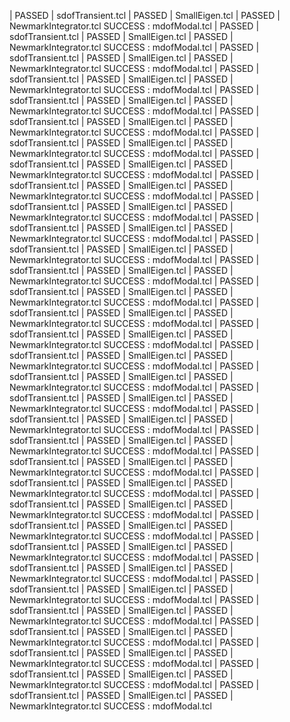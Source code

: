 | PASSED |  sdofTransient.tcl
| PASSED |  SmallEigen.tcl
| PASSED |  NewmarkIntegrator.tcl
SUCCESS : mdofModal.tcl
| PASSED |  sdofTransient.tcl
| PASSED |  SmallEigen.tcl
| PASSED |  NewmarkIntegrator.tcl
SUCCESS : mdofModal.tcl
| PASSED |  sdofTransient.tcl
| PASSED |  SmallEigen.tcl
| PASSED |  NewmarkIntegrator.tcl
SUCCESS : mdofModal.tcl
| PASSED |  sdofTransient.tcl
| PASSED |  SmallEigen.tcl
| PASSED |  NewmarkIntegrator.tcl
SUCCESS : mdofModal.tcl
| PASSED |  sdofTransient.tcl
| PASSED |  SmallEigen.tcl
| PASSED |  NewmarkIntegrator.tcl
SUCCESS : mdofModal.tcl
| PASSED |  sdofTransient.tcl
| PASSED |  SmallEigen.tcl
| PASSED |  NewmarkIntegrator.tcl
SUCCESS : mdofModal.tcl
| PASSED |  sdofTransient.tcl
| PASSED |  SmallEigen.tcl
| PASSED |  NewmarkIntegrator.tcl
SUCCESS : mdofModal.tcl
| PASSED |  sdofTransient.tcl
| PASSED |  SmallEigen.tcl
| PASSED |  NewmarkIntegrator.tcl
SUCCESS : mdofModal.tcl
| PASSED |  sdofTransient.tcl
| PASSED |  SmallEigen.tcl
| PASSED |  NewmarkIntegrator.tcl
SUCCESS : mdofModal.tcl
| PASSED |  sdofTransient.tcl
| PASSED |  SmallEigen.tcl
| PASSED |  NewmarkIntegrator.tcl
SUCCESS : mdofModal.tcl
| PASSED |  sdofTransient.tcl
| PASSED |  SmallEigen.tcl
| PASSED |  NewmarkIntegrator.tcl
SUCCESS : mdofModal.tcl
| PASSED |  sdofTransient.tcl
| PASSED |  SmallEigen.tcl
| PASSED |  NewmarkIntegrator.tcl
SUCCESS : mdofModal.tcl
| PASSED |  sdofTransient.tcl
| PASSED |  SmallEigen.tcl
| PASSED |  NewmarkIntegrator.tcl
SUCCESS : mdofModal.tcl
| PASSED |  sdofTransient.tcl
| PASSED |  SmallEigen.tcl
| PASSED |  NewmarkIntegrator.tcl
SUCCESS : mdofModal.tcl
| PASSED |  sdofTransient.tcl
| PASSED |  SmallEigen.tcl
| PASSED |  NewmarkIntegrator.tcl
SUCCESS : mdofModal.tcl
| PASSED |  sdofTransient.tcl
| PASSED |  SmallEigen.tcl
| PASSED |  NewmarkIntegrator.tcl
SUCCESS : mdofModal.tcl
| PASSED |  sdofTransient.tcl
| PASSED |  SmallEigen.tcl
| PASSED |  NewmarkIntegrator.tcl
SUCCESS : mdofModal.tcl
| PASSED |  sdofTransient.tcl
| PASSED |  SmallEigen.tcl
| PASSED |  NewmarkIntegrator.tcl
SUCCESS : mdofModal.tcl
| PASSED |  sdofTransient.tcl
| PASSED |  SmallEigen.tcl
| PASSED |  NewmarkIntegrator.tcl
SUCCESS : mdofModal.tcl
| PASSED |  sdofTransient.tcl
| PASSED |  SmallEigen.tcl
| PASSED |  NewmarkIntegrator.tcl
SUCCESS : mdofModal.tcl
| PASSED |  sdofTransient.tcl
| PASSED |  SmallEigen.tcl
| PASSED |  NewmarkIntegrator.tcl
SUCCESS : mdofModal.tcl
| PASSED |  sdofTransient.tcl
| PASSED |  SmallEigen.tcl
| PASSED |  NewmarkIntegrator.tcl
SUCCESS : mdofModal.tcl
| PASSED |  sdofTransient.tcl
| PASSED |  SmallEigen.tcl
| PASSED |  NewmarkIntegrator.tcl
SUCCESS : mdofModal.tcl
| PASSED |  sdofTransient.tcl
| PASSED |  SmallEigen.tcl
| PASSED |  NewmarkIntegrator.tcl
SUCCESS : mdofModal.tcl
| PASSED |  sdofTransient.tcl
| PASSED |  SmallEigen.tcl
| PASSED |  NewmarkIntegrator.tcl
SUCCESS : mdofModal.tcl
| PASSED |  sdofTransient.tcl
| PASSED |  SmallEigen.tcl
| PASSED |  NewmarkIntegrator.tcl
SUCCESS : mdofModal.tcl
| PASSED |  sdofTransient.tcl
| PASSED |  SmallEigen.tcl
| PASSED |  NewmarkIntegrator.tcl
SUCCESS : mdofModal.tcl
| PASSED |  sdofTransient.tcl
| PASSED |  SmallEigen.tcl
| PASSED |  NewmarkIntegrator.tcl
SUCCESS : mdofModal.tcl
| PASSED |  sdofTransient.tcl
| PASSED |  SmallEigen.tcl
| PASSED |  NewmarkIntegrator.tcl
SUCCESS : mdofModal.tcl
| PASSED |  sdofTransient.tcl
| PASSED |  SmallEigen.tcl
| PASSED |  NewmarkIntegrator.tcl
SUCCESS : mdofModal.tcl
| PASSED |  sdofTransient.tcl
| PASSED |  SmallEigen.tcl
| PASSED |  NewmarkIntegrator.tcl
SUCCESS : mdofModal.tcl
| PASSED |  sdofTransient.tcl
| PASSED |  SmallEigen.tcl
| PASSED |  NewmarkIntegrator.tcl
SUCCESS : mdofModal.tcl
| PASSED |  sdofTransient.tcl
| PASSED |  SmallEigen.tcl
| PASSED |  NewmarkIntegrator.tcl
SUCCESS : mdofModal.tcl
